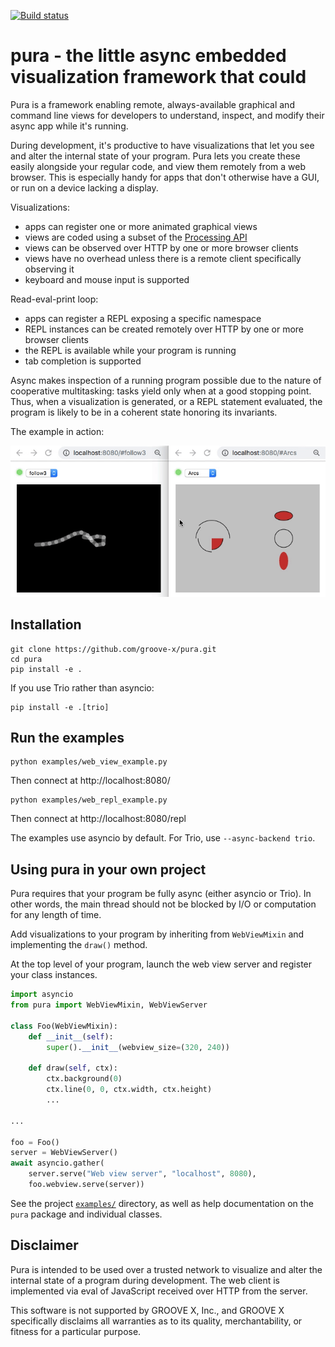 [![Build status](https://img.shields.io/circleci/build/github/groove-x/pura)](https://circleci.com/gh/groove-x/pura)

# pura - the little async embedded visualization framework that could

Pura is a framework enabling remote, always-available graphical and command
line views for developers to understand, inspect, and modify their
async app while it's running.

During development, it's productive to have visualizations that let
you see and alter the internal state of your program.  Pura lets
you create these easily alongside your regular code, and view them
remotely from a web browser.  This is especially handy for apps that
don't otherwise have a GUI, or run on a device lacking a display.

Visualizations:
 * apps can register one or more animated graphical views
 * views are coded using a subset of the [Processing API](https://py.processing.org/reference/)
 * views can be observed over HTTP by one or more browser clients
 * views have no overhead unless there is a remote client specifically observing it
 * keyboard and mouse input is supported

Read-eval-print loop:
 * apps can register a REPL exposing a specific namespace
 * REPL instances can be created remotely over HTTP by one or more browser clients
 * the REPL is available while your program is running
 * tab completion is supported

Async makes inspection of a running program possible due to the nature of
cooperative multitasking:  tasks yield only when at a good stopping point.
Thus, when a visualization is generated, or a REPL statement evaluated,  the
program is likely to be in a coherent state honoring its invariants.

The example in action:

![Demo video](docs/pura_demo.gif)

## Installation

```shell
git clone https://github.com/groove-x/pura.git
cd pura
pip install -e .
```

If you use Trio rather than asyncio:
```shell
pip install -e .[trio]
```

## Run the examples

```
python examples/web_view_example.py
```
Then connect at http://localhost:8080/

```
python examples/web_repl_example.py
```
Then connect at http://localhost:8080/repl

The examples use asyncio by default.  For Trio, use `--async-backend trio`.

## Using pura in your own project

Pura requires that your program be fully async (either asyncio or Trio).
In other words, the main thread should not be blocked by I/O or computation for
any length of time.

Add visualizations to your program by inheriting from `WebViewMixin`
and implementing the `draw()` method.

At the top level of your program, launch the web view server and
register your class instances.

```python
import asyncio
from pura import WebViewMixin, WebViewServer

class Foo(WebViewMixin):
    def __init__(self):
        super().__init__(webview_size=(320, 240))

    def draw(self, ctx):
        ctx.background(0)
        ctx.line(0, 0, ctx.width, ctx.height)
        ...

...

foo = Foo()
server = WebViewServer()
await asyncio.gather(
    server.serve("Web view server", "localhost", 8080),
    foo.webview.serve(server))
```

See the project [`examples/`](examples/) directory, as well as help
documentation on the `pura` package and individual classes.

## Disclaimer

Pura is intended to be used over a
trusted network to visualize and alter the internal state of a program
during development.  The web client is implemented via eval of
JavaScript received over HTTP from the server.

This software is not supported by GROOVE X, Inc., and GROOVE X
specifically disclaims all warranties as to its quality,
merchantability, or fitness for a particular purpose.
